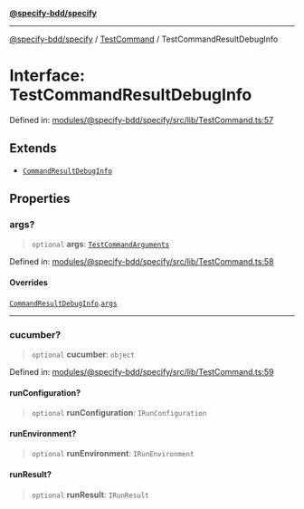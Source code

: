 [**@specify-bdd/specify**](../../README.md)

***

[@specify-bdd/specify](../../modules.md) / [TestCommand](../README.md) / TestCommandResultDebugInfo

# Interface: TestCommandResultDebugInfo

Defined in: [modules/@specify-bdd/specify/src/lib/TestCommand.ts:57](https://github.com/specify-bdd/specify-core/blob/b47338cce98c34b2e68fbf033eb22e90c70e41ea/modules/@specify-bdd/specify/src/lib/TestCommand.ts#L57)

## Extends

- [`CommandResultDebugInfo`](../../Command/interfaces/CommandResultDebugInfo.md)

## Properties

### args?

> `optional` **args**: [`TestCommandArguments`](TestCommandArguments.md)

Defined in: [modules/@specify-bdd/specify/src/lib/TestCommand.ts:58](https://github.com/specify-bdd/specify-core/blob/b47338cce98c34b2e68fbf033eb22e90c70e41ea/modules/@specify-bdd/specify/src/lib/TestCommand.ts#L58)

#### Overrides

[`CommandResultDebugInfo`](../../Command/interfaces/CommandResultDebugInfo.md).[`args`](../../Command/interfaces/CommandResultDebugInfo.md#args)

***

### cucumber?

> `optional` **cucumber**: `object`

Defined in: [modules/@specify-bdd/specify/src/lib/TestCommand.ts:59](https://github.com/specify-bdd/specify-core/blob/b47338cce98c34b2e68fbf033eb22e90c70e41ea/modules/@specify-bdd/specify/src/lib/TestCommand.ts#L59)

#### runConfiguration?

> `optional` **runConfiguration**: `IRunConfiguration`

#### runEnvironment?

> `optional` **runEnvironment**: `IRunEnvironment`

#### runResult?

> `optional` **runResult**: `IRunResult`
